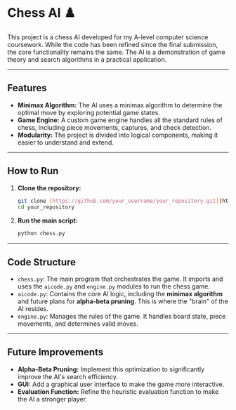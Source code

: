 # Chess AI ♟️

This project is a chess AI developed for my A-level computer science coursework. While the code has been refined since the final submission, the core functionality remains the same. The AI is a demonstration of game theory and search algorithms in a practical application.

---

## Features

* **Minimax Algorithm:** The AI uses a minimax algorithm to determine the optimal move by exploring potential game states.
* **Game Engine:** A custom game engine handles all the standard rules of chess, including piece movements, captures, and check detection.
* **Modularity:** The project is divided into logical components, making it easier to understand and extend.

---

## How to Run

1.  **Clone the repository:**
    ```bash
    git clone [https://github.com/your_username/your_repository.git](https://github.com/your_username/your_repository.git)
    cd your_repository
    ```
2.  **Run the main script:**
    ```bash
    python chess.py
    ```

---

## Code Structure

* `chess.py`: The main program that orchestrates the game. It imports and uses the `aicode.py` and `engine.py` modules to run the chess game.
* `aicode.py`: Contains the core AI logic, including the **minimax algorithm** and future plans for **alpha-beta pruning**. This is where the "brain" of the AI resides.
* `engine.py`: Manages the rules of the game. It handles board state, piece movements, and determines valid moves.

---

## Future Improvements

* **Alpha-Beta Pruning:** Implement this optimization to significantly improve the AI's search efficiency.
* **GUI:** Add a graphical user interface to make the game more interactive.
* **Evaluation Function:** Refine the heuristic evaluation function to make the AI a stronger player.
